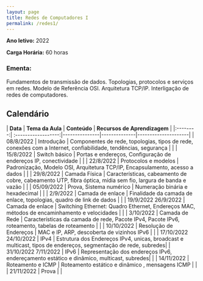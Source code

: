 ```yaml
---
layout: page
title: Redes de Computadores I
permalink: /redes1/
---
```


**Ano letivo:** 2022

**Carga Horária:** 60 horas
### Ementa:

Fundamentos de transmissão de dados. Topologias, protocolos e serviços em redes.
Modelo de Referência OSI. Arquitetura TCP/IP. Interligação de redes de computadores.

## Calendário

| **Data** | **Tema da Aula** |  **Conteúdo** | **Recursos de Aprendizagem** |
|:--------:| :------------------:|---------------|--------------|---------------------|
| 08/8/2022 | Introdução | Componentes de rede, topologias, tipos de rede, conexões com a Internet, confiabilidade, tendências, segurança | |
| 15/8/2022 | Switch básico | Portas e endereços, Configuração de endereços IP, conectividade | |
| 22/8/2022 | Protocolos e modelos | Padronização, Modelo OSI, Arquitetura TCP/IP, Encapsulamento, acesso a dados | |
| 29/8/2022 | Camada Física | Características, cabeamento de cobre, cabeamento UTP, fibra óptica, mídia sem fio, largura de banda e vazão | |
| 05/09/2022 | Prova, Sistema numérico |  Numeração binária e hexadecimal | |
| 2/9/2022 | Camada de enlace | Finalidade da camada de enlace, topologias, quadro de link de dados | | 
| 19/9/2022 26/9/2022  | Camada de enlace | Switching Ethernet: Quadro Ethernet, Endereços MAC, métodos de encaminhamento e velocidades | | 
| 3/10/2022 | Camada de Rede | Características da camada de rede, Pacote IPv4, Pacote IPv6, roteamento, tabelas de roteamento | |
| 10/10/2022  | Resolução de Endereços | MAC e IP, ARP, descoberta de vizinhos IPv6 | | 
| 17/10/2022 24/10/2022    | IPv4 | Estrutura dos Endereços IPv4, unicas, broadcast e multicast, tipos de endereços, segmentação de rede, subredes| 
| 31/10/2022 7/11/2022  | IPv6 | Representação dos endereços IPv6, endereçamento estático e dinâmico, multicast, subredes| | 
| 14/11/2022 | Roteamento e ICMP | Roteamento estático e dinâmico , mensagens ICMP | |
| 21/11/2022 | Prova | |

